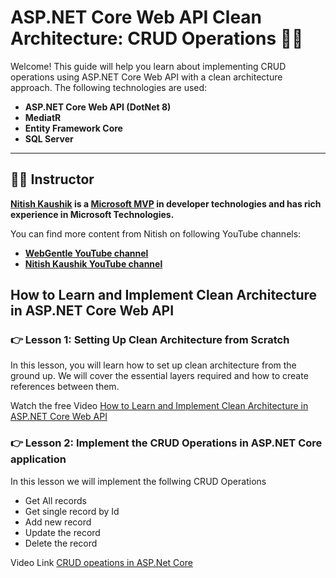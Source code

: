 # ASP.NET Core Web API Clean Architecture: CRUD Operations 🚀🚀

Welcome! This guide will help you learn about implementing CRUD operations using ASP.NET Core Web API with a clean architecture approach. The following technologies are used:

- **ASP.NET Core Web API (DotNet 8)**
- **MediatR**
- **Entity Framework Core**
- **SQL Server**

---
## 👨‍💻 Instructor

**[Nitish Kaushik](https://www.linkedin.com/in/meettonitish/) is a [Microsoft MVP](https://mvp.microsoft.com/en-US/MVP/profile/e20e687b-7976-eb11-a812-000d3a8dfe0d) in developer technologies and has rich experience in Microsoft Technologies.**

You can find more content from Nitish on following YouTube channels:

 - **[WebGentle YouTube channel](https://www.youtube.com/@webgentle)**
 - **[Nitish Kaushik YouTube channel](https://www.youtube.com/@nitish.kaushik)**


## How to Learn and Implement Clean Architecture in ASP.NET Core Web API

### 👉 Lesson 1: Setting Up Clean Architecture from Scratch

In this lesson, you will learn how to set up clean architecture from the ground up. We will cover the essential layers required and how to create references between them.

Watch the free Video [How to Learn and Implement Clean Architecture in ASP.NET Core Web API](https://www.youtube.com/watch?v=sBAB_EKYPYs)


### 👉 Lesson 2: Implement the CRUD Operations in ASP.NET Core application

In this lesson we will implement the follwing CRUD Operations 
 - Get All records
 - Get single record by Id
 - Add new record
 - Update the record
 - Delete the record

Video Link [CRUD opeations in ASP.Net Core](https://www.youtube.com/watch?v=YjQwGKZKWgI)
